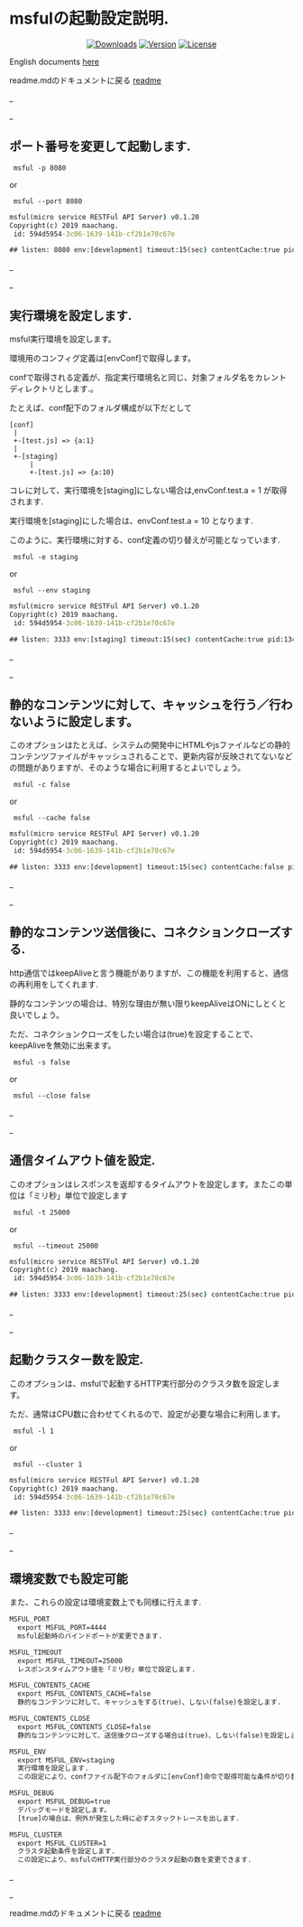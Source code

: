 # msfulの起動設定説明.

<p align="center">
  <a href="https://www.npmjs.com/package/msful"><img src="https://img.shields.io/npm/dt/msful.svg" alt="Downloads"></a>
  <a href="https://www.npmjs.com/package/msful"><img src="https://img.shields.io/npm/v/msful.svg" alt="Version"></a>
  <a href="https://www.npmjs.com/package/msful"><img src="https://img.shields.io/npm/l/msful.svg" alt="License"></a>
</p>

English documents [here](https://github.com/maachang/msful/blob/master/docs/ENG/startup.md)

readme.mdのドキュメントに戻る [readme](https://github.com/maachang/msful/blob/master/README_JP.md)

_

_

## ポート番号を変更して起動します.

```
 msful -p 8080
```

or 

```
 msful --port 8080
```

```cmd
msful(micro service RESTFul API Server) v0.1.20
Copyright(c) 2019 maachang.
 id: 594d5954-3c06-1639-141b-cf2b1e70c67e

## listen: 8080 env:[development] timeout:15(sec) contentCache:true pid:13400

```

_

_

## 実行環境を設定します.

msful実行環境を設定します。

環境用のコンフィグ定義は[envConf]で取得します。

confで取得される定義が、指定実行環境名と同じ、対象フォルダ名をカレントディレクトリとします.。

たとえば、conf配下のフォルダ構成が以下だとして 

~~~
[conf]
 |
 +-[test.js] => {a:1}
 |
 +-[staging]
     |
     +-[test.js] => {a:10}
~~~

コレに対して、実行環境を[staging]にしない場合は,envConf.test.a = 1 が取得されます. 

実行環境を[staging]にした場合は、envConf.test.a = 10 となります. 

このように、実行環境に対する、conf定義の切り替えが可能となっています.

```
 msful -e staging
```

or 

```
 msful --env staging
```

```cmd
msful(micro service RESTFul API Server) v0.1.20
Copyright(c) 2019 maachang.
 id: 594d5954-3c06-1639-141b-cf2b1e70c67e

## listen: 3333 env:[staging] timeout:15(sec) contentCache:true pid:13400

```

_

_

## 静的なコンテンツに対して、キャッシュを行う／行わないように設定します。

このオプションはたとえば、システムの開発中にHTMLやjsファイルなどの静的コンテンツファイルがキャッシュされることで、更新内容が反映されてないなどの問題がありますが、そのような場合に利用するとよいでしょう。

```
 msful -c false
```

or 

```
 msful --cache false
```

```cmd
msful(micro service RESTFul API Server) v0.1.20
Copyright(c) 2019 maachang.
 id: 594d5954-3c06-1639-141b-cf2b1e70c67e

## listen: 3333 env:[development] timeout:15(sec) contentCache:false pid:13400

```

_

_

## 静的なコンテンツ送信後に、コネクションクローズする.

http通信ではkeepAliveと言う機能がありますが、この機能を利用すると、通信の再利用をしてくれます.

静的なコンテンツの場合は、特別な理由が無い限りkeepAliveはONにしとくと良いでしょう。

ただ、コネクションクローズをしたい場合は(true)を設定することで、keepAliveを無効に出来ます。

```
 msful -s false
```

or 

```
 msful --close false
```

_

_

## 通信タイムアウト値を設定.

このオプションはレスポンスを返却するタイムアウトを設定します。またこの単位は「ミリ秒」単位で設定します

```
 msful -t 25000
```

or 

```
 msful --timeout 25000
```

```cmd
msful(micro service RESTFul API Server) v0.1.20
Copyright(c) 2019 maachang.
 id: 594d5954-3c06-1639-141b-cf2b1e70c67e

## listen: 3333 env:[development] timeout:25(sec) contentCache:true pid:13400
```

_

_

## 起動クラスター数を設定.

このオプションは、msfulで起動するHTTP実行部分のクラスタ数を設定します。

ただ、通常はCPU数に合わせてくれるので、設定が必要な場合に利用します。

```
 msful -l 1
```

or 

```
 msful --cluster 1
```

```cmd
msful(micro service RESTFul API Server) v0.1.20
Copyright(c) 2019 maachang.
 id: 594d5954-3c06-1639-141b-cf2b1e70c67e

## listen: 3333 env:[development] timeout:25(sec) contentCache:true pid:13400
```

_

_

## 環境変数でも設定可能

また、これらの設定は環境変数上でも同様に行えます.

```cmd
MSFUL_PORT
  export MSFUL_PORT=4444
  msful起動時のバインドポートが変更できます.

MSFUL_TIMEOUT
  export MSFUL_TIMEOUT=25000
  レスポンスタイムアウト値を「ミリ秒」単位で設定します.

MSFUL_CONTENTS_CACHE
  export MSFUL_CONTENTS_CACHE=false
  静的なコンテンツに対して、キャッシュをする(true)、しない(false)を設定します.

MSFUL_CONTENTS_CLOSE
  export MSFUL_CONTENTS_CLOSE=false
  静的なコンテンツに対して、送信後クローズする場合は(true)、しない(false)を設定します.

MSFUL_ENV
  export MSFUL_ENV=staging
  実行環境を設定します.
  この設定により、confファイル配下のフォルダに[envConf]命令で取得可能な条件が切り替わります.

MSFUL_DEBUG
  export MSFUL_DEBUG=true
  デバッグモードを設定します。
  [true]の場合は、例外が発生した時に必ずスタックトレースを出します.

MSFUL_CLUSTER
  export MSFUL_CLUSTER=1
  クラスタ起動条件を設定します.
  この設定により、msfulのHTTP実行部分のクラスタ起動の数を変更できます.
```
_

_

readme.mdのドキュメントに戻る [readme](https://github.com/maachang/msful/blob/master/README_JP.md)